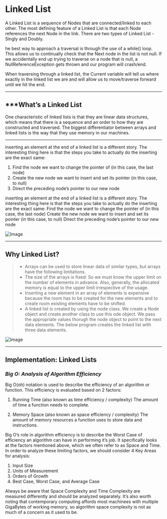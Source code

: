 # Linked List

A Linked List is a sequence of Nodes that are connected/linked to each other. The most defining feature of a Linked List is that each Node references the next Node in the link.
 There are two types of Linked List - Singly and Doubly.  

 he best way to approach a traversal is through the use of a while() loop. This allows us to continually check that the Next node in the list is not null. If we accidentally end up trying to traverse on a node that is null, a NullReferenceException gets thrown and our program will crash/end.

When traversing through a linked list, the Current variable will tell us where exactly in the linked list we are and will allow us to move/traverse forward until we hit the end.

---

## ***What’s a Linked List

 One characteristic of linked lists is that they are linear data structures, which means that there is a sequence and an order to how they are constructed and traversed. 
 The biggest differentiator between arrays and linked lists is the way that they use memory in our machines. 

---

 inserting an element at the end of a linked list is a different story. The interesting thing here is that the steps you take to actually do the inserting are the exact same:

 1. Find the node we want to change the pointer of (in this case, the last node)
 2. Create the new node we want to insert and set its pointer (in this case, to null)
 3. Direct the preceding node’s pointer to our new node

 inserting an element at the end of a linked list is a different story. The interesting thing here is that the steps you take to actually do the inserting are the exact same:
 Find the node we want to change the pointer of (in this case, the last node)
 Create the new node we want to insert and set its pointer (in this case, to null)
 Direct the preceding node’s pointer to our new node

![Image](https://res.cloudinary.com/practicaldev/image/fetch/s--y3j6aJXJ--/c_limit%2Cf_auto%2Cfl_progressive%2Cq_auto%2Cw_880/https://res.cloudinary.com/practicaldev/image/fetch/s--_PwtVEkJ--/c_limit%252Cf_auto%252Cfl_progressive%252Cq_auto%252Cw_880/https://www.educative.io/api/edpresso/shot/5077575695073280/image/5192456339456000)

---

## Why Linked List?

> - Arrays can be used to store linear data of similar types, but arrays have the following limitations.
> - The size of the arrays is fixed: So we must know the upper limit on the number of elements in advance. Also, generally, the allocated memory is equal to the upper limit irrespective of the usage.
> - Inserting a new element in an array of elements is expensive because the room has to be created for the new elements and to create room existing elements have to be shifted.
> - A linked list is created by using the node class. We create a Node object and create another class to use this ode object. We pass the appropriate values thorugh the node object to point to the next data elements. The below program creates the linked list with three data elements.

![Image](https://miro.medium.com/max/1050/1*cUehR5S18XSoVLaPNfNzlA.jpeg)

---

## Implementation: Linked Lists

### ***Big O: Analysis of Algorithm Efficiency***

Big O(oh) notation is used to describe the efficiency of an algorithm or function. This efficiency is evaluated based on 2 factors:

 1. Running Time (also known as time efficiency / complexity)
 The amount of time a function needs to complete.

 2. Memory Space (also known as space efficiency / complexity)
 The amount of memory resources a function uses to store data and instructions.

 Big O’s role in algorithm efficiency is to describe the Worst Case of efficiency an algorithm can have in performing it’s job. It specifically looks at the factors mentioned above, which we often refer to as Space and Time. In order to analyze these limiting factors, we should consider 4 Key Areas for analysis:

 1. Input Size
 2. Units of Measurement
 3. Orders of Growth
 4. Best Case, Worst Case, and Average Case

 Always be aware that Space Complexity and Time Complexity are measured differently and should be analyzed separately. It’s also worth noting that contemporary computing affords most machinees with multiple GigaBytes of working memory, so algorithm space complexity is not as much of a concern as it used to be.